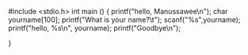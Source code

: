 #include <stdio.h>
int main ()
{
        printf("hello, Manussawee\n");
   char yourname[100];
   printf("What is your name?\t");
   scanf("%s",yourname);
    printf("hello, %s\n", yourname);
    printf("Goodbye\n");

}
